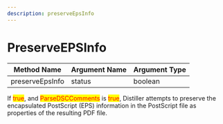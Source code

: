 ```yaml
---
description: preserveEpsInfo
---
```


# PreserveEPSInfo

| Method Name     | Argument Name | Argument Type |
| --------------- | ------------- | ------------- |
| preserveEpsInfo | status        | boolean       |

If <mark style="color:red;">true</mark>, and <mark style="color:red;">ParseDSCComments</mark> is <mark style="color:red;">true</mark>, Distiller attempts to preserve the encapsulated PostScript (EPS) information in the PostScript file as properties of the resulting PDF file.




